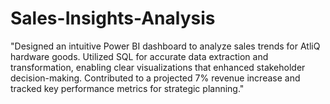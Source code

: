 # Sales-Insights-Analysis
"Designed an intuitive Power BI dashboard to analyze sales trends for AtliQ hardware goods. Utilized SQL for accurate data extraction and transformation, enabling clear visualizations that enhanced stakeholder decision-making. Contributed to a projected 7% revenue increase and tracked key performance metrics for strategic planning."

